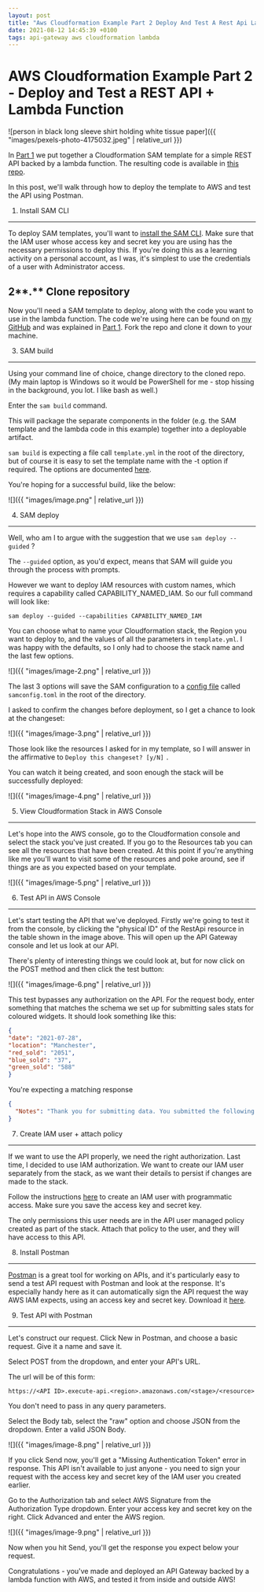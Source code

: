 ```yaml
---
layout: post
title: "Aws Cloudformation Example Part 2 Deploy And Test A Rest Api Lambda Function"
date: 2021-08-12 14:45:39 +0100
tags: api-gateway aws cloudformation lambda
---
```


# AWS Cloudformation Example Part 2 - Deploy and Test a REST API + Lambda Function

![person in black long sleeve shirt holding white tissue paper]({{ "images/pexels-photo-4175032.jpeg" | relative_url }})

In [Part 1](https://david-bartram.com/2021/08/02/aws-cloudformation-example-part-1-sam-template-for-rest-api-lambda-function/) we put together a Cloudformation SAM template for a simple REST API backed by a lambda function. The resulting code is available in [this repo](https://github.com/DavidBartram/cloudformation-api-lambda).

In this post, we'll walk through how to deploy the template to AWS and test the API using Postman.

1. Install SAM CLI
------------------

To deploy SAM templates, you'll want to [install the SAM CLI](https://docs.aws.amazon.com/serverless-application-model/latest/developerguide/serverless-sam-cli-install.html). Make sure that the IAM user whose access key and secret key you are using has the necessary permissions to deploy this. If you're doing this as a learning activity on a personal account, as I was, it's simplest to use the credentials of a user with Administrator access.

2**.** Clone repository
-----------------------

Now you'll need a SAM template to deploy, along with the code you want to use in the lambda function. The code we're using here can be found on [my GitHub](https://github.com/DavidBartram/cloudformation-api-lambda) and was explained in [Part 1](https://david-bartram.com/2021/08/02/aws-cloudformation-example-part-1-sam-template-for-rest-api-lambda-function/). Fork the repo and clone it down to your machine.

3. SAM build
------------

Using your command line of choice, change directory to the cloned repo. (My main laptop is Windows so it would be PowerShell for me - stop hissing in the background, you lot. I like bash as well.)

Enter the `sam build` command.

This will package the separate components in the folder (e.g. the SAM template and the lambda code in this example) together into a deployable artifact.

`sam build` is expecting a file call `template.yml` in the root of the directory, but of course it is easy to set the template name with the -t option if required. The options are documented [here](https://docs.aws.amazon.com/serverless-application-model/latest/developerguide/sam-cli-command-reference-sam-build.html).

You're hoping for a successful build, like the below:

![]({{ "images/image.png" | relative_url }})

4. SAM deploy
-------------

Well, who am I to argue with the suggestion that we use `sam deploy --guided` ?

The `--guided` option, as you'd expect, means that SAM will guide you through the process with prompts.

However we want to deploy IAM resources with custom names, which requires a capability called CAPABILITY_NAMED_IAM. So our full command will look like:

`sam deploy --guided --capabilities CAPABILITY_NAMED_IAM`

You can choose what to name your Cloudformation stack, the Region you want to deploy to, and the values of all the parameters in `template.yml`. I was happy with the defaults, so I only had to choose the stack name and the last few options.

![]({{ "images/image-2.png" | relative_url }})

The last 3 options will save the SAM configuration to a [config file](https://docs.aws.amazon.com/serverless-application-model/latest/developerguide/serverless-sam-cli-config.html) called `samconfig.toml` in the root of the directory.

I asked to confirm the changes before deployment, so I get a chance to look at the changeset:

![]({{ "images/image-3.png" | relative_url }})

Those look like the resources I asked for in my template, so I will answer in the affirmative to `Deploy this changeset? [y/N]` `.`

You can watch it being created, and soon enough the stack will be successfully deployed:

![]({{ "images/image-4.png" | relative_url }})

5. View Cloudformation Stack in AWS Console
-------------------------------------------

Let's hope into the AWS console, go to the Cloudformation console and select the stack you've just created. If you go to the Resources tab you can see all the resources that have been created. At this point if you're anything like me you'll want to visit some of the resources and poke around, see if things are as you expected based on your template.

![]({{ "images/image-5.png" | relative_url }})

6. Test API in AWS Console
--------------------------

Let's start testing the API that we've deployed. Firstly we're going to test it from the console, by clicking the "physical ID" of the RestApi resource in the table shown in the image above. This will open up the API Gateway console and let us look at our API.

There's plenty of interesting things we could look at, but for now click on the POST method and then click the test button:

![]({{ "images/image-6.png" | relative_url }})

This test bypasses any authorization on the API. For the request body, enter something that matches the schema we set up for submitting sales stats for coloured widgets. It should look something like this:

```json
{
"date": "2021-07-28",
"location": "Manchester",
"red_sold": "2051",
"blue_sold": "37",
"green_sold": "588"
}
```

You're expecting a matching response

```json
{
  "Notes": "Thank you for submitting data. You submitted the following. Date 2021-07-28 at location Manchester, number of red widgets sold was 2051, number of blue widgets sold was 37, number of green widgets sold was 588."
}
```

7. Create IAM user + attach policy
----------------------------------

If we want to use the API properly, we need the right authorization. Last time, I decided to use IAM authorization. We want to create our IAM user separately from the stack, as we want their details to persist if changes are made to the stack.

Follow the instructions [here](https://docs.aws.amazon.com/IAM/latest/UserGuide/id_users_create.html) to create an IAM user with programmatic access. Make sure you save the access key and secret key.

The only permissions this user needs are in the API user managed policy created as part of the stack. Attach that policy to the user, and they will have access to this API.

8. Install Postman
------------------

[Postman](https://www.postman.com/) is a great tool for working on APIs, and it's particularly easy to send a test API request with Postman and look at the response. It's especially handy here as it can automatically sign the API request the way AWS IAM expects, using an access key and secret key. Download it [here](https://www.postman.com/downloads/).

9. Test API with Postman
------------------------

Let's construct our request. Click New in Postman, and choose a basic request. Give it a name and save it.

Select POST from the dropdown, and enter your API's URL.

The url will be of this form:

```
https://<API ID>.execute-api.<region>.amazonaws.com/<stage>/<resource>
```

You don't need to pass in any query parameters.

Select the Body tab, select the "raw" option and choose JSON from the dropdown. Enter a valid JSON Body.

![]({{ "images/image-8.png" | relative_url }})

If you click Send now, you'll get a "Missing Authentication Token" error in response. This API isn't available to just anyone - you need to sign your request with the access key and secret key of the IAM user you created earlier.

Go to the Authorization tab and select AWS Signature from the Authorization Type dropdown. Enter your access key and secret key on the right. Click Advanced and enter the AWS region.

![]({{ "images/image-9.png" | relative_url }})

Now when you hit Send, you'll get the response you expect below your request.

Congratulations - you've made and deployed an API Gateway backed by a lambda function with AWS, and tested it from inside and outside AWS!
